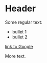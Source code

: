 # Header

Some regular text:
* bullet 1
* bullet 2

[link to Google](http://www.google.com)

More text.